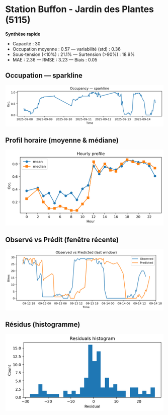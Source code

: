 # Station Buffon - Jardin des Plantes (5115)

**Synthèse rapide**
- Capacité : 30
- Occupation moyenne : 0.57 — variabilité (std) : 0.36
- Sous-tension (<10%) : 21.1% — Surtension (>90%) : 18.9%
- MAE : 2.36 — RMSE : 3.23 — Biais : 0.05

## Occupation — sparkline
![sparkline](../assets/figs/stations/5115/sparkline.png)

## Profil horaire (moyenne & médiane)
![hourly](../assets/figs/stations/5115/hourly.png)

## Observé vs Prédit (fenêtre récente)
![ovsp](../assets/figs/stations/5115/obs_vs_pred.png)

## Résidus (histogramme)
![resid](../assets/figs/stations/5115/residual_hist.png)